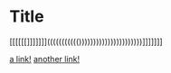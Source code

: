 # Title

[[[[[[]]]]]]]((((((((((())))))))))))))))))))))]]]]]]]

[a link!](https://something.com)
[another link!](some-page.html)